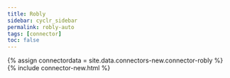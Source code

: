 ```yaml
---
title: Robly
sidebar: cyclr_sidebar
permalink: robly-auto
tags: [connector]
toc: false
---
```

{% assign connectordata = site.data.connectors-new.connector-robly %}
{% include connector-new.html %}	